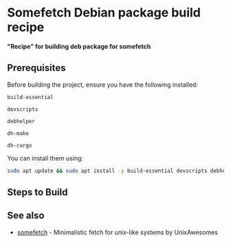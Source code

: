 # Somefetch Debian package build recipe

**"Recipe" for building deb package for somefetch**

## Prerequisites

Before building the project, ensure you have the following installed:

`build-essential`

`devscripts`

`debhelper`

`dh-make`

`dh-cargo`

You can install them using:

```bash
sudo apt update && sudo apt install -y build-essential devscripts debhelper dh-make dh-cargo
```

## Steps to Build


## See also

- [somefetch](https://github.com/UnixAwesomes/somefetch) - Minimalistic fetch for unix-like systems by UnixAwesomes
